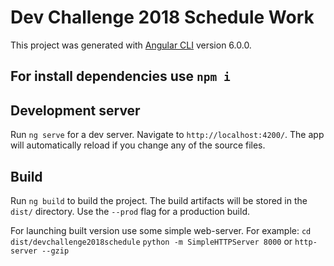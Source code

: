 # Dev Challenge 2018 Schedule Work

This project was generated with [Angular CLI](https://github.com/angular/angular-cli) version 6.0.0.

## For install dependencies use `npm i`

## Development server

Run `ng serve` for a dev server. Navigate to `http://localhost:4200/`. The app will automatically reload if you change any of the source files.

## Build

Run `ng build` to build the project. The build artifacts will be stored in the `dist/` directory. Use the `--prod` flag for a production build.

For launching built version use some simple web-server. For example:
`cd dist/devchallenge2018schedule`
`python -m SimpleHTTPServer 8000` or `http-server --gzip`
